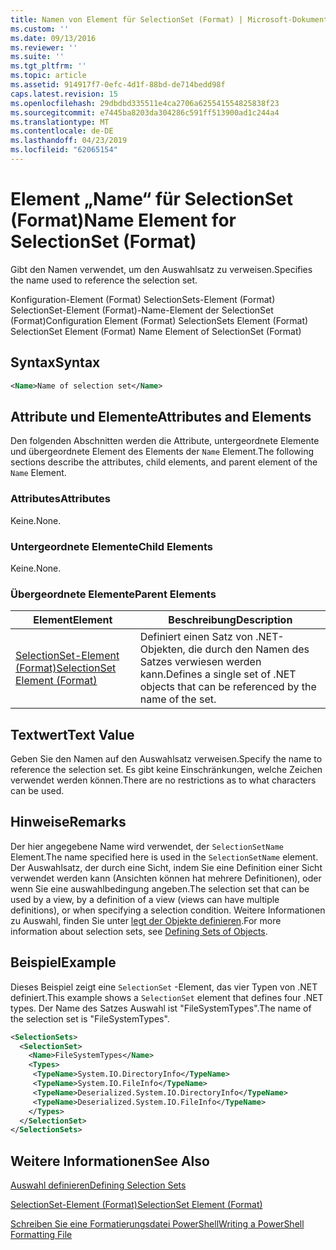 ```yaml
---
title: Namen von Element für SelectionSet (Format) | Microsoft-Dokumentation
ms.custom: ''
ms.date: 09/13/2016
ms.reviewer: ''
ms.suite: ''
ms.tgt_pltfrm: ''
ms.topic: article
ms.assetid: 914917f7-0efc-4d1f-88bd-de714bedd98f
caps.latest.revision: 15
ms.openlocfilehash: 29dbdbd335511e4ca2706a625541554825838f23
ms.sourcegitcommit: e7445ba8203da304286c591ff513900ad1c244a4
ms.translationtype: MT
ms.contentlocale: de-DE
ms.lasthandoff: 04/23/2019
ms.locfileid: "62065154"
---
```

# <a name="name-element-for-selectionset-format"></a><span data-ttu-id="05d45-102">Element „Name“ für SelectionSet (Format)</span><span class="sxs-lookup"><span data-stu-id="05d45-102">Name Element for SelectionSet (Format)</span></span>

<span data-ttu-id="05d45-103">Gibt den Namen verwendet, um den Auswahlsatz zu verweisen.</span><span class="sxs-lookup"><span data-stu-id="05d45-103">Specifies the name used to reference the selection set.</span></span>

<span data-ttu-id="05d45-104">Konfiguration-Element (Format) SelectionSets-Element (Format) SelectionSet-Element (Format)-Name-Element der SelectionSet (Format)</span><span class="sxs-lookup"><span data-stu-id="05d45-104">Configuration Element (Format) SelectionSets Element (Format) SelectionSet Element (Format) Name Element of SelectionSet (Format)</span></span>

## <a name="syntax"></a><span data-ttu-id="05d45-105">Syntax</span><span class="sxs-lookup"><span data-stu-id="05d45-105">Syntax</span></span>

```xml
<Name>Name of selection set</Name>
```

## <a name="attributes-and-elements"></a><span data-ttu-id="05d45-106">Attribute und Elemente</span><span class="sxs-lookup"><span data-stu-id="05d45-106">Attributes and Elements</span></span>

<span data-ttu-id="05d45-107">Den folgenden Abschnitten werden die Attribute, untergeordnete Elemente und übergeordnete Element des Elements der `Name` Element.</span><span class="sxs-lookup"><span data-stu-id="05d45-107">The following sections describe the attributes, child elements, and parent element of the `Name` Element.</span></span>

### <a name="attributes"></a><span data-ttu-id="05d45-108">Attributes</span><span class="sxs-lookup"><span data-stu-id="05d45-108">Attributes</span></span>

<span data-ttu-id="05d45-109">Keine.</span><span class="sxs-lookup"><span data-stu-id="05d45-109">None.</span></span>

### <a name="child-elements"></a><span data-ttu-id="05d45-110">Untergeordnete Elemente</span><span class="sxs-lookup"><span data-stu-id="05d45-110">Child Elements</span></span>

<span data-ttu-id="05d45-111">Keine.</span><span class="sxs-lookup"><span data-stu-id="05d45-111">None.</span></span>

### <a name="parent-elements"></a><span data-ttu-id="05d45-112">Übergeordnete Elemente</span><span class="sxs-lookup"><span data-stu-id="05d45-112">Parent Elements</span></span>

|<span data-ttu-id="05d45-113">Element</span><span class="sxs-lookup"><span data-stu-id="05d45-113">Element</span></span>|<span data-ttu-id="05d45-114">Beschreibung</span><span class="sxs-lookup"><span data-stu-id="05d45-114">Description</span></span>|
|-------------|-----------------|
|[<span data-ttu-id="05d45-115">SelectionSet-Element (Format)</span><span class="sxs-lookup"><span data-stu-id="05d45-115">SelectionSet Element (Format)</span></span>](./selectionset-element-format.md)|<span data-ttu-id="05d45-116">Definiert einen Satz von .NET-Objekten, die durch den Namen des Satzes verwiesen werden kann.</span><span class="sxs-lookup"><span data-stu-id="05d45-116">Defines a single set of .NET objects that can be referenced by the name of the set.</span></span>|

## <a name="text-value"></a><span data-ttu-id="05d45-117">Textwert</span><span class="sxs-lookup"><span data-stu-id="05d45-117">Text Value</span></span>

<span data-ttu-id="05d45-118">Geben Sie den Namen auf den Auswahlsatz verweisen.</span><span class="sxs-lookup"><span data-stu-id="05d45-118">Specify the name to reference the selection set.</span></span> <span data-ttu-id="05d45-119">Es gibt keine Einschränkungen, welche Zeichen verwendet werden können.</span><span class="sxs-lookup"><span data-stu-id="05d45-119">There are no restrictions as to what characters can be used.</span></span>

## <a name="remarks"></a><span data-ttu-id="05d45-120">Hinweise</span><span class="sxs-lookup"><span data-stu-id="05d45-120">Remarks</span></span>

<span data-ttu-id="05d45-121">Der hier angegebene Name wird verwendet, der `SelectionSetName` Element.</span><span class="sxs-lookup"><span data-stu-id="05d45-121">The name specified here is used in the `SelectionSetName` element.</span></span> <span data-ttu-id="05d45-122">Der Auswahlsatz, der durch eine Sicht, indem Sie eine Definition einer Sicht verwendet werden kann (Ansichten können hat mehrere Definitionen), oder wenn Sie eine auswahlbedingung angeben.</span><span class="sxs-lookup"><span data-stu-id="05d45-122">The selection set that can be used by a view, by a definition of a view (views can have multiple definitions), or when specifying a selection condition.</span></span> <span data-ttu-id="05d45-123">Weitere Informationen zu Auswahl, finden Sie unter [legt der Objekte definieren](./defining-selection-sets.md).</span><span class="sxs-lookup"><span data-stu-id="05d45-123">For more information about selection sets, see [Defining Sets of Objects](./defining-selection-sets.md).</span></span>

## <a name="example"></a><span data-ttu-id="05d45-124">Beispiel</span><span class="sxs-lookup"><span data-stu-id="05d45-124">Example</span></span>

<span data-ttu-id="05d45-125">Dieses Beispiel zeigt eine `SelectionSet` -Element, das vier Typen von .NET definiert.</span><span class="sxs-lookup"><span data-stu-id="05d45-125">This example shows a `SelectionSet` element that defines four .NET types.</span></span> <span data-ttu-id="05d45-126">Der Name des Satzes Auswahl ist "FileSystemTypes".</span><span class="sxs-lookup"><span data-stu-id="05d45-126">The name of the selection set is "FileSystemTypes".</span></span>

```xml
<SelectionSets>
  <SelectionSet>
    <Name>FileSystemTypes</Name>
    <Types>
     <TypeName>System.IO.DirectoryInfo</TypeName>
     <TypeName>System.IO.FileInfo</TypeName>
     <TypeName>Deserialized.System.IO.DirectoryInfo</TypeName>
     <TypeName>Deserialized.System.IO.FileInfo</TypeName>
    </Types>
  </SelectionSet>
</SelectionSets>
```

## <a name="see-also"></a><span data-ttu-id="05d45-127">Weitere Informationen</span><span class="sxs-lookup"><span data-stu-id="05d45-127">See Also</span></span>

[<span data-ttu-id="05d45-128">Auswahl definieren</span><span class="sxs-lookup"><span data-stu-id="05d45-128">Defining Selection Sets</span></span>](./defining-selection-sets.md)

[<span data-ttu-id="05d45-129">SelectionSet-Element (Format)</span><span class="sxs-lookup"><span data-stu-id="05d45-129">SelectionSet Element (Format)</span></span>](./selectionset-element-format.md)

[<span data-ttu-id="05d45-130">Schreiben Sie eine Formatierungsdatei PowerShell</span><span class="sxs-lookup"><span data-stu-id="05d45-130">Writing a PowerShell Formatting File</span></span>](./writing-a-powershell-formatting-file.md)
